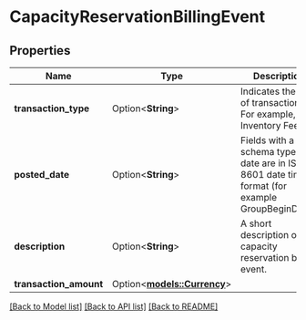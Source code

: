 # CapacityReservationBillingEvent

## Properties

Name | Type | Description | Notes
------------ | ------------- | ------------- | -------------
**transaction_type** | Option<**String**> | Indicates the type of transaction. For example, FBA Inventory Fee | [optional]
**posted_date** | Option<**String**> | Fields with a schema type of date are in ISO 8601 date time format (for example GroupBeginDate). | [optional]
**description** | Option<**String**> | A short description of the capacity reservation billing event. | [optional]
**transaction_amount** | Option<[**models::Currency**](Currency.md)> |  | [optional]

[[Back to Model list]](../README.md#documentation-for-models) [[Back to API list]](../README.md#documentation-for-api-endpoints) [[Back to README]](../README.md)


